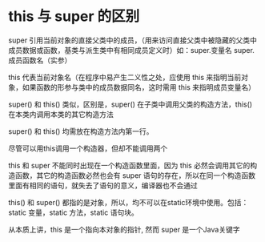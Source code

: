 # this 与 super 的区别

super 引用当前对象的直接父类中的成员，（用来访问直接父类中被隐藏的父类中成员数据或函数，基类与派生类中有相同成员定义时）如：super.变量名 super.成员函数名（实参）

this 代表当前对象名（在程序中易产生二义性之处，应使用 this 来指明当前对象，如果函数的形参与类中的成员数据同名，这时需用 this 来指明成员变量名）

super() 和 this() 类似，区别是，super() 在子类中调用父类的构造方法，this() 在本类内调用本类的其它构造方法

super() 和 this() 均需放在构造方法内第一行。

尽管可以用this调用一个构造器，但却不能调用两个

this 和 super 不能同时出现在一个构造函数里面，因为 this 必然会调用其它的构造函数，其它的构造函数必然也会有 super 语句的存在，所以在同一个构造函数里面有相同的语句，就失去了语句的意义，编译器也不会通过

this() 和 super() 都指的是对象，所以，均不可以在static环境中使用。包括：static 变量，static 方法，static 语句块。

从本质上讲，this 是一个指向本对象的指针, 然而 super 是一个Java关键字